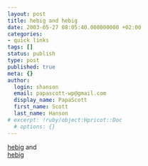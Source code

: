 ```yaml
---
layout: post
title: hebig and hebig
date: 2003-05-27 08:05:40.000000000 +02:00
categories:
- quick links
tags: []
status: publish
type: post
published: true
meta: {}
author:
  login: shanson
  email: papascott-wp@gmail.com
  display_name: PapaScott
  first_name: Scott
  last_name: Hanson
# excerpt: !ruby/object:Hpricot::Doc
  # options: {}
---
```

<p><a title="map reader" href="http://www.hebig.com/hebig/">hebig</a> and<br />
<a title="driver" href="http://www.hebig.org/blogs/archives/main/001012.php">hebig</a></p>

